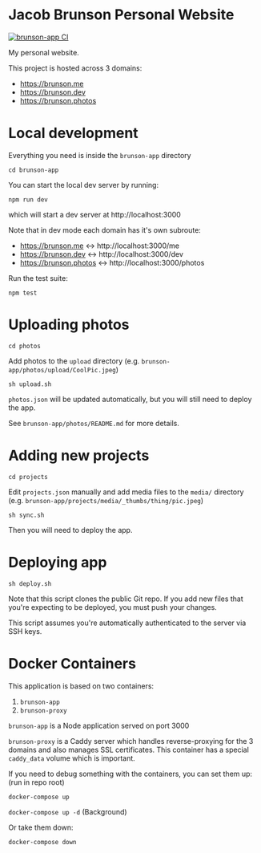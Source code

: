 # Jacob Brunson Personal Website

[![brunson-app CI](https://github.com/jacobbrunson/personal-website/actions/workflows/brunson-app-test.yml/badge.svg)](https://github.com/jacobbrunson/personal-website/actions/workflows/brunson-app-test.yml)

My personal website.

This project is hosted across 3 domains:
* https://brunson.me
* https://brunson.dev
* https://brunson.photos

# Local development

Everything you need is inside the `brunson-app` directory

`cd brunson-app`

You can start the local dev server by running:

`npm run dev`

which will start a dev server at http://localhost:3000

Note that in dev mode each domain has it's own subroute:
* https://brunson.me <-> http://localhost:3000/me
* https://brunson.dev <-> http://localhost:3000/dev
* https://brunson.photos <-> http://localhost:3000/photos

Run the test suite:

`npm test`

# Uploading photos

`cd photos`

Add photos to the `upload` directory (e.g. `brunson-app/photos/upload/CoolPic.jpeg`)

`sh upload.sh`

`photos.json` will be updated automatically, but you will still need to deploy the app.

See `brunson-app/photos/README.md` for more details.

# Adding new projects

`cd projects`

Edit `projects.json` manually and add media files to the `media/` directory (e.g. `brunson-app/projects/media/_thumbs/thing/pic.jpeg`)

`sh sync.sh`

Then you will need to deploy the app.

# Deploying app

`sh deploy.sh`

Note that this script clones the public Git repo. If you add new files that you're expecting to be deployed, you must push your changes.

This script assumes you're automatically authenticated to the server via SSH keys.

# Docker Containers

This application is based on two containers:

1. `brunson-app`
2. `brunson-proxy`

`brunson-app` is a Node application served on port 3000

`brunson-proxy` is a Caddy server which handles reverse-proxying for the 3 domains and also manages SSL certificates. This container has a special `caddy_data` volume which is important.

If you need to debug something with the containers, you can set them up: (run in repo root)

`docker-compose up`

`docker-compose up -d` (Background)

Or take them down:

`docker-compose down`
